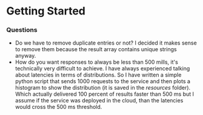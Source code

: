 # Getting Started

### Questions

* Do we have to remove duplicate entries or not? I decided it makes sense to remove them because the result
array contains unique strings anyway.
* How do you want responses to always be less than 500 mills, it's technically very difficult to achieve.
I have always experienced talking about latencies in terms of distributions. So I have written a simple
python script that sends 1000 requests to the service and then plots a histogram to show the distribution
  (it is saved in the _resources_ folder).
Which actually delivered 100 percent of results faster than 500 ms but I assume if 
the service was deployed in the cloud, than the latencies would cross 
the 500 ms threshold.